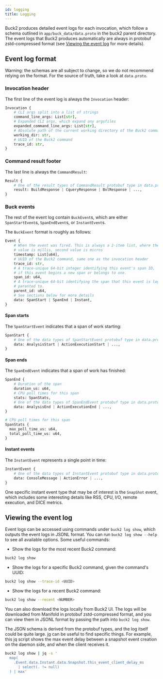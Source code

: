 ```yaml
---
id: logging
title: Logging
---
```


Buck2 produces detailed event logs for each invocation, which follow a schema
outlined in `app/buck_data/data.proto` in the buck2 parent directory. The event
logs that Buck2 produces automatically are always in protobuf zstd-compressed
format (see [Viewing the event log](#viewing-the-event-log) for more details).

## Event log format

Warning: the schemas are all subject to change, so we do not recommend relying
on the format. For the source of truth, take a look at `data.proto`.

### Invocation header

The first line of the event log is always the `Invocation` header:

```python
Invocation {
    # CLI args split into a list of strings
    command_line_args: List[str],
    # Expanded CLI args, which expand any argsfiles
    expanded_command_line_args: List[str],
    # Absolute path of the current working directory of the Buck2 command
    working_dir: str,
    # UUID of the Buck2 command
    trace_id: str,
}
```

### Command result footer

The last line is always the `CommandResult`:

```python
Result {
    # One of the result types of CommandResult protobuf type in data.proto
    result: BuildResponse | CqueryResponse | BxlResponse | ...,
}
```

### Buck events

The rest of the event log contain `BuckEvent`s, which are either
`SpanStartEvent`s, `SpanEndEvent`s, or `InstantEvent`s.

The `BuckEvent` format is roughly as follows:

```python
Event {
    # When the event was fired. This is always a 2-item list, where the first
    # value is millis, second value is micros
    timestamp: List[u64],
    # UUID of the Buck2 command, same one as the invocation header
    trace_id: str,
    # A trace-unique 64-bit integer identifying this event's span ID,
    # if this event begins a new span or belongs to one.
    span_id: u64,
    # A trace-unique 64-bit identifying the span that this event is logically
    # parented to.
    parent_id: u64,
    # See sections below for more details
    data: SpanStart | SpanEnd | Instant,
}
```

#### Span starts

The `SpanStartEvent` indicates that a span of work starting:

```python
SpanStart {
    # One of the data types of SpanStartEvent protobuf type in data.proto
    data: AnalysisStart | ActionExecutionStart | ...,
}
```

#### Span ends

The `SpanEndEvent` indicates that a span of work has finished:

```python
SpanEnd {
    # Duration of the span
    duration_us: u64,
    # CPU poll times for this span
    stats: SpanStats,
    # One of the data types of SpanEndEvent protobuf type in data.proto
    data: AnalysisEnd | ActionExecutionEnd | ...,
}

# CPU poll times for this span
SpanStats {
  max_poll_time_us: u64,
  total_poll_time_us: u64,
}
```

#### Instant events

The `InstantEvent` represents a single point in time:

```python
InstantEvent {
    # One of the data types of InstantEvent protobuf type in data.proto
    data: ConsoleMessage | ActionError | ...,
}
```

One specific instant event type that may be of interest is the `SnapShot` event,
which includes some interesting details like RSS, CPU, I/O, remote execution,
and DICE metrics.

## Viewing the event log

Event logs can be accessed using commands under `buck2 log show`, which outputs
the event logs in JSONL format. You can run `buck2 log show --help` to see all
available options. Some useful commands:

- Show the logs for the most recent Buck2 command:

```sh
buck2 log show
```

- Show the logs for a specific Buck2 command, given the command's UUID:

```sh
buck2 log show --trace-id <UUID>
```

- Show the logs for a recent Buck2 command:

```sh
buck2 log show --recent <NUMBER>
```

<FbInternalOnly>

You can also download the logs locally from Buck2 UI. The logs will be
downloaded from Manifold in protobuf zstd-compressed format, and you can view
them in JSONL format by passing the path into `buck2 log show`.
</FbInternalOnly>

The JSON schema is derived from the protobuf types, and the log itself could be
quite large. [jq](https://jqlang.github.io/jq/) can be useful to find specific
things. For example, this jq script shows the max event delay between a snapshot
event creation on the daemon side, and when the client receives it.

```sh
buck2 log show | jq -s '
  map(
    .Event.data.Instant.data.Snapshot.this_event_client_delay_ms
      | select(. != null)
  ) | max'
```
